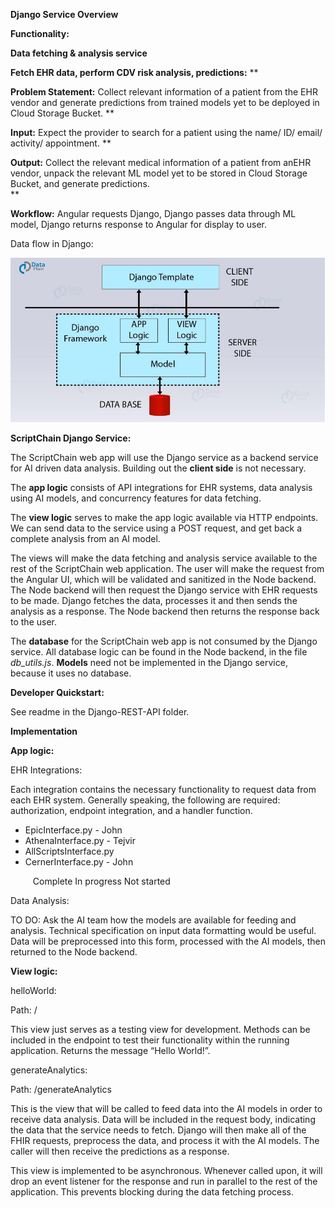 **Django Service Overview**

**Functionality:**

**Data fetching & analysis service**

**Fetch EHR data, perform CDV risk analysis, predictions:** 
**


**Problem Statement:** Collect relevant information of a patient from the EHR vendor  and generate predictions from trained models yet to be deployed in Cloud Storage Bucket.
**


**Input:** Expect the provider to search for a patient using the name/ ID/ email/ activity/  appointment.
**


**Output:** Collect the relevant medical information of a patient from anEHR vendor, unpack the relevant ML model yet to be stored in Cloud Storage Bucket, and generate predictions.   
**


**Workflow:** Angular requests Django, Django passes data through ML model, Django returns response to Angular for display to user.

Data flow in Django:

![alt_text](../Images/DjangoServiceOverview_images/image1.png "image_tooltip")

**ScriptChain Django Service:**

The ScriptChain web app will use the Django service as a backend service for AI driven data analysis. Building out the **client side** is not necessary.

The **app logic** consists of API integrations for EHR systems, data analysis using AI models, and concurrency features for data fetching. 

The **view logic** serves to make the app logic available via HTTP endpoints. We can send data to the service using a POST request, and get back a complete analysis from an AI model. 

The views will make the data fetching and analysis service available to the rest of the ScriptChain web application. The user will make the request from the Angular UI, which will be validated and sanitized in the Node backend. The Node backend will then request the Django service with EHR requests to be made. Django fetches the data, processes it and then sends the analysis as a response. The Node backend then returns the response back to the user.

The **database** for the ScriptChain web app is not consumed by the Django service. All database logic can be found in the Node backend, in the file *db\_utils.js*. **Models** need not be implemented in the Django service, because it uses no database.

**Developer Quickstart:**

See readme in the Django-REST-API folder. 



**Implementation**

**App logic:**

EHR Integrations: 

Each integration contains the necessary functionality to request data from each EHR system. Generally speaking, the following are required: authorization, endpoint integration, and a handler function.

- EpicInterface.py - John
- AthenaInterface.py - Tejvir
- AllScriptsInterface.py
- CernerInterface.py - John

`     `Complete     In progress     Not started

Data Analysis:

TO DO: Ask the AI team how the models are available for feeding and analysis. Technical specification on input data formatting would be useful. Data will be preprocessed into this form, processed with the AI models, then returned to the Node backend.


**View logic:**

helloWorld: 

Path: /

This view just serves as a testing view for development. Methods can be included in the endpoint to test their functionality within the running application. Returns the message “Hello World!”.

generateAnalytics:

Path: /generateAnalytics

This is the view that will be called to feed data into the AI models in order to receive data analysis. Data will be included in the request body, indicating the data that the service needs to fetch. Django will then make all of the FHIR requests, preprocess the data, and process it with the AI models. The caller will then receive the predictions as a response. 

This view is implemented to be asynchronous. Whenever called upon, it will drop an event listener for the response and run in parallel to the rest of the application. This prevents blocking during the data fetching process.

